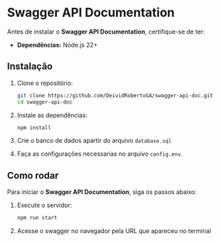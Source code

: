 # Swagger API Documentation
Antes de instalar o **Swagger API Documentation**, certifique-se de ter:

- **Dependências:** Node.js 22+

## Instalação

1. Clone o repositório:
   ```bash
   git clone https://github.com/DeividRobertoGA/swagger-api-doc.git
   cd swagger-api-doc
   ```
2. Instale as dependências:
   ```bash
   npm install
   ```
3. Crie o banco de dados apartir do arquivo `database.sql`

4. Faça as configurações necessarias no arquivo `config.env`.

## Como rodar

Para iniciar o **Swagger API Documentation**, siga os passos abaixo:

1. Execute o servidor:
   ```bash
   npm run start
   ```
2. Acesse o swagger no navegador pela URL que apareceu no terminal
